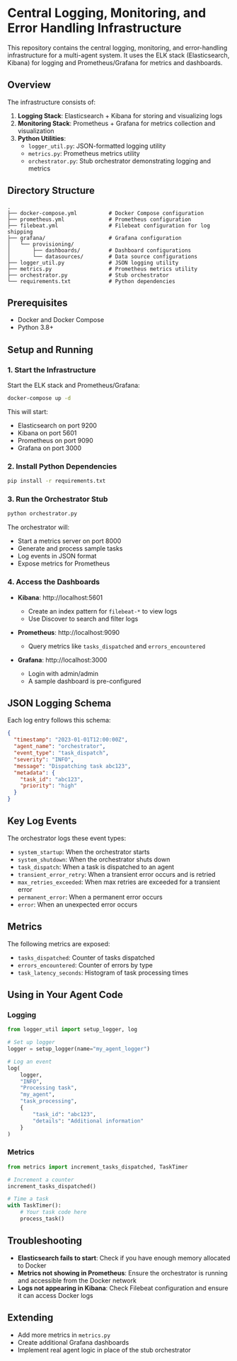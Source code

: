 # Central Logging, Monitoring, and Error Handling Infrastructure

This repository contains the central logging, monitoring, and error-handling infrastructure for a multi-agent system. It uses the ELK stack (Elasticsearch, Kibana) for logging and Prometheus/Grafana for metrics and dashboards.

## Overview

The infrastructure consists of:

1. **Logging Stack**: Elasticsearch + Kibana for storing and visualizing logs
2. **Monitoring Stack**: Prometheus + Grafana for metrics collection and visualization
3. **Python Utilities**: 
   - `logger_util.py`: JSON-formatted logging utility
   - `metrics.py`: Prometheus metrics utility
   - `orchestrator.py`: Stub orchestrator demonstrating logging and metrics

## Directory Structure

```
.
├── docker-compose.yml          # Docker Compose configuration
├── prometheus.yml              # Prometheus configuration
├── filebeat.yml                # Filebeat configuration for log shipping
├── grafana/                    # Grafana configuration
│   └── provisioning/
│       ├── dashboards/         # Dashboard configurations
│       └── datasources/        # Data source configurations
├── logger_util.py              # JSON logging utility
├── metrics.py                  # Prometheus metrics utility
├── orchestrator.py             # Stub orchestrator
└── requirements.txt            # Python dependencies
```

## Prerequisites

- Docker and Docker Compose
- Python 3.8+

## Setup and Running

### 1. Start the Infrastructure

Start the ELK stack and Prometheus/Grafana:

```bash
docker-compose up -d
```

This will start:
- Elasticsearch on port 9200
- Kibana on port 5601
- Prometheus on port 9090
- Grafana on port 3000

### 2. Install Python Dependencies

```bash
pip install -r requirements.txt
```

### 3. Run the Orchestrator Stub

```bash
python orchestrator.py
```

The orchestrator will:
- Start a metrics server on port 8000
- Generate and process sample tasks
- Log events in JSON format
- Expose metrics for Prometheus

### 4. Access the Dashboards

- **Kibana**: http://localhost:5601
  - Create an index pattern for `filebeat-*` to view logs
  - Use Discover to search and filter logs

- **Prometheus**: http://localhost:9090
  - Query metrics like `tasks_dispatched` and `errors_encountered`

- **Grafana**: http://localhost:3000
  - Login with admin/admin
  - A sample dashboard is pre-configured

## JSON Logging Schema

Each log entry follows this schema:

```json
{
  "timestamp": "2023-01-01T12:00:00Z",
  "agent_name": "orchestrator",
  "event_type": "task_dispatch",
  "severity": "INFO",
  "message": "Dispatching task abc123",
  "metadata": {
    "task_id": "abc123",
    "priority": "high"
  }
}
```

## Key Log Events

The orchestrator logs these event types:
- `system_startup`: When the orchestrator starts
- `system_shutdown`: When the orchestrator shuts down
- `task_dispatch`: When a task is dispatched to an agent
- `transient_error_retry`: When a transient error occurs and is retried
- `max_retries_exceeded`: When max retries are exceeded for a transient error
- `permanent_error`: When a permanent error occurs
- `error`: When an unexpected error occurs

## Metrics

The following metrics are exposed:
- `tasks_dispatched`: Counter of tasks dispatched
- `errors_encountered`: Counter of errors by type
- `task_latency_seconds`: Histogram of task processing times

## Using in Your Agent Code

### Logging

```python
from logger_util import setup_logger, log

# Set up logger
logger = setup_logger(name="my_agent_logger")

# Log an event
log(
    logger,
    "INFO",
    "Processing task",
    "my_agent",
    "task_processing",
    {
        "task_id": "abc123",
        "details": "Additional information"
    }
)
```

### Metrics

```python
from metrics import increment_tasks_dispatched, TaskTimer

# Increment a counter
increment_tasks_dispatched()

# Time a task
with TaskTimer():
    # Your task code here
    process_task()
```

## Troubleshooting

- **Elasticsearch fails to start**: Check if you have enough memory allocated to Docker
- **Metrics not showing in Prometheus**: Ensure the orchestrator is running and accessible from the Docker network
- **Logs not appearing in Kibana**: Check Filebeat configuration and ensure it can access Docker logs

## Extending

- Add more metrics in `metrics.py`
- Create additional Grafana dashboards
- Implement real agent logic in place of the stub orchestrator
